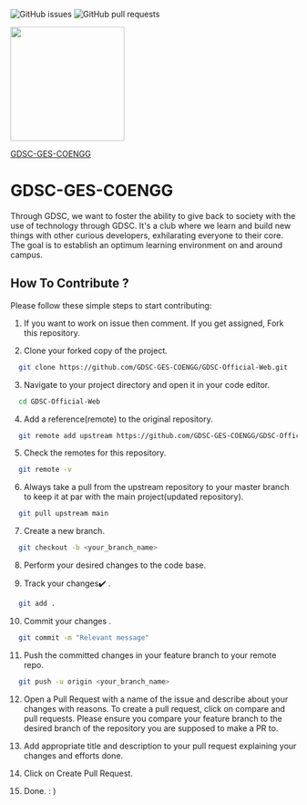 
![GitHub issues](https://img.shields.io/github/issues/GDSC-GES-COENGG/GDSC-Official-Web?color=%23%2300ff00)
![GitHub pull requests](https://img.shields.io/github/issues-pr/GDSC-GES-COENGG/GDSC-Official-Web?color=%2300f00)

<html>
<img src = "https://github.com/GDSC-GES-COENGG/GDSC-Official-Web/blob/main/gdsc_logo_alpha.png" width=200 height=200)
</html>
     
[GDSC-GES-COENGG](https://gdscgescoengg.live/)

# GDSC-GES-COENGG

Through GDSC, we want to foster the ability to give back to society with the use of technology through GDSC. It's a club where we learn and build new things with other curious developers, exhilarating everyone to their core. The goal is to establish an optimum learning environment on and around campus.


## How To Contribute ?

Please follow these simple steps to start contributing:

1. If you want to work on issue then comment. If you get assigned, Fork this repository.

2. Clone your forked copy of the project.

```bash
  git clone https://github.com/GDSC-GES-COENGG/GDSC-Official-Web.git
```
3. Navigate to your project directory and open it in your code editor. 
```bash
  cd GDSC-Official-Web
```
4. Add a reference(remote) to the original repository.
```bash
  git remote add upstream https://github.com/GDSC-GES-COENGG/GDSC-Official-Web.git
```

5. Check the remotes for this repository.
```bash
  git remote -v
```

6. Always take a pull from the upstream repository to your master branch to keep it at par with the main project(updated repository).
```bash
  git pull upstream main
```

7. Create a new branch.
```bash
  git checkout -b <your_branch_name>
```

8. Perform your desired changes to the code base.

9. Track your changes✔️ .
```bash
  git add .
```
 
10. Commit your changes .
```bash
  git commit -m "Relevant message"
```

11. Push the committed changes in your feature branch to your remote repo.
```bash
  git push -u origin <your_branch_name>
```

12. Open a Pull Request with a name of the issue and describe about your changes with reasons. To create a pull request, click on compare and pull requests. Please ensure you compare your feature branch to the desired branch of the repository you are supposed to make a PR to.

13. Add appropriate title and description to your pull request explaining your changes and efforts done.

14. Click on Create Pull Request.

15. Done. : )
